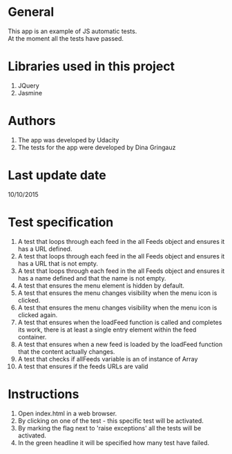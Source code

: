 # General

This app is an example of JS automatic tests. <br />
At the moment all the tests have passed.

# Libraries used in this project

1. JQuery 
2. Jasmine

# Authors

1. The app was developed by Udacity 
2. The tests for the app were developed by Dina Gringauz

# Last update date

10/10/2015

# Test specification

1. A test that loops through each feed in the all Feeds object and ensures it has a URL defined. 
2. A test that loops through each feed in the all Feeds object and ensures it has a URL that is not empty. 
3. A test that loops through each feed in the all Feeds object and ensures it has a name defined and that the name is not empty. 
4. A test that ensures the menu element is hidden by default. 
5. A test that ensures the menu changes visibility when the menu icon is clicked. 
6. A test that ensures the menu changes visibility when the menu icon is clicked again. 
7. A test that ensures when the loadFeed function is called and completes its work, there is at least a single entry element within the feed container.
8. A test that ensures when a new feed is loaded by the loadFeed function that the content actually changes.
9. A test that checks if allFeeds variable is an of instance of Array
10. A test that ensures if the feeds URLs are valid

# Instructions 

1. Open index.html in a web browser.
2. By clicking on one of the test - this specific test will be activated. 
3. By marking the flag next to 'raise exceptions' all the tests will be activated. 
4. In the green headline it will be specified how many test have failed.  
